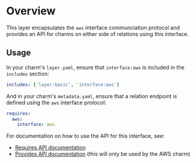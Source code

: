 # Overview

This layer encapsulates the `aws` interface communciation protocol and provides
an API for charms on either side of relations using this interface.

## Usage

In your charm's `layer.yaml`, ensure that `interface:aws` is included in the
`includes` section:

```yaml
includes: ['layer:basic', 'interface:aws']
```

And in your charm's `metadata.yaml`, ensure that a relation endpoint is defined
using the `aws` interface protocol:

```yaml
requires:
  aws:
    interface: aws
```

For documentation on how to use the API for this interface, see:

* [Requires API documentation](docs/requires.md)
* [Provides API documentation](docs/provides.md) (this will only be used by the AWS charm)

